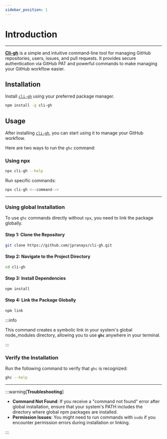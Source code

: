 ```yaml
---
sidebar_position: 1
---
```


# Introduction
---

[**Cli-gh**](https://www.npmjs.com/package/cli-gh) is a simple and intuitive command-line tool for managing GitHub repositories, users, issues, and pull requests. It provides secure authentication via GitHub PAT and powerful commands to make managing your GitHub workflow easier.

## Installation

Install [`cli-gh`](https://www.npmjs.com/package/cli-gh) using your preferred package manager.

```bash
npm install -g cli-gh
```

## Usage

After installing [`cli-gh`](https://www.npmjs.com/package/cli-gh), you can start using it to manage your GitHub workflow.

Here are two ways to run the `ghc` command:

### Using npx

```bash
npx cli-gh --help
```

Run specific commands:

```bash
npx cli-gh <--command--> 
```

---------

### Using global Installation

To use `ghc` commands directly without `npx`, you need to link the package globally.

#### Step 1: Clone the Repository

```bash
git clone https://github.com/jpranays/cli-gh.git
```

#### Step 2: Navigate to the Project Directory

```bash
cd cli-gh
```

#### Step 3: Install Dependencies

```bash
npm install
```

#### Step 4: Link the Package Globally

```bash
npm link
```

:::info

This command creates a symbolic link in your system's global node_modules directory, allowing you to use **`ghc`** anywhere in your terminal.

:::

### Verify the Installation

Run the following command to verify that `ghc` is recognized:

```bash
ghc --help
```


---

:::warning[**Troubleshooting**]

- **Command Not Found**: If you receive a "command not found" error after global installation, ensure that your system's PATH includes the directory where global npm packages are installed.
- **Permission Issues**: You might need to run commands with `sudo` if you encounter permission errors during installation or linking.

:::
